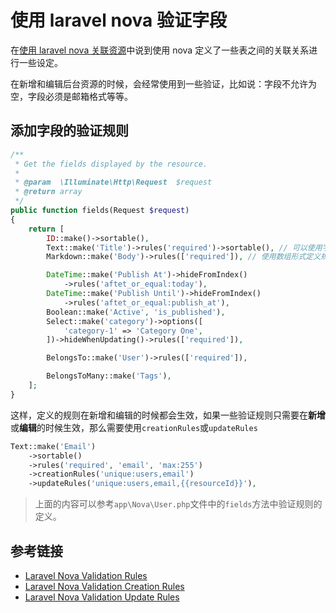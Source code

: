 # 使用 laravel nova 验证字段

在[使用 laravel nova 关联资源](/languages/laravel/nova/how-to-use-resources-relationships-in-laravel-nova.md)中说到使用 nova 定义了一些表之间的关联关系进行一些设定。

在新增和编辑后台资源的时候，会经常使用到一些验证，比如说：字段不允许为空，字段必须是邮箱格式等等。

## 添加字段的验证规则

```php
/**
 * Get the fields displayed by the resource.
 *
 * @param  \Illuminate\Http\Request  $request
 * @return array
 */
public function fields(Request $request)
{
    return [
        ID::make()->sortable(),
        Text::make('Title')->rules('required')->sortable(), // 可以使用字符串的形式定义规则
        Markdown::make('Body')->rules(['required']), // 使用数组形式定义规则

        DateTime::make('Publish At')->hideFromIndex()
            ->rules('aftet_or_equal:today'),
        DateTime::make('Publish Until')->hideFromIndex()
            ->rules('aftet_or_equal:publish_at'),
        Boolean::make('Active', 'is_published'),
        Select::make('category')->options([
            'category-1' => 'Category One',
        ])->hideWhenUpdating()->rules(['required']),

        BelongsTo::make('User')->rules(['required']),

        BelongsToMany::make('Tags'),
    ];
}
```

这样，定义的规则在新增和编辑的时候都会生效，如果一些验证规则只需要在**新增**或**编辑**的时候生效，那么需要使用`creationRules`或`updateRules`

```php
Text::make('Email')
    ->sortable()
    ->rules('required', 'email', 'max:255')
    ->creationRules('unique:users,email')
    ->updateRules('unique:users,email,{{resourceId}}'),
```

> 上面的内容可以参考`app\Nova\User.php`文件中的`fields`方法中验证规则的定义。

## 参考链接

- [Laravel Nova Validation Rules](https://nova.laravel.com/docs/2.0/resources/validation.html#validation)
- [Laravel Nova Validation Creation Rules](https://nova.laravel.com/docs/2.0/resources/validation.html#creation-rules)
- [Laravel Nova Validation Update Rules](https://nova.laravel.com/docs/2.0/resources/validation.html#update-rules)
